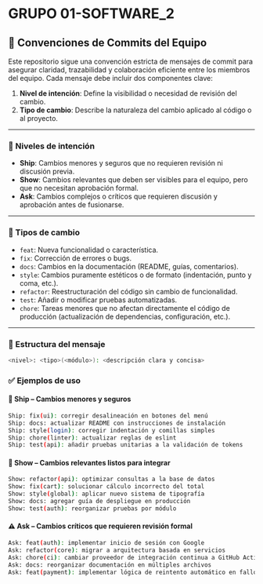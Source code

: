 # GRUPO 01-SOFTWARE_2

## 🧭 Convenciones de Commits del Equipo

Este repositorio sigue una convención estricta de mensajes de commit para asegurar claridad, trazabilidad y colaboración eficiente entre los miembros del equipo. Cada mensaje debe incluir dos componentes clave:

1. **Nivel de intención**: Define la visibilidad o necesidad de revisión del cambio.
2. **Tipo de cambio**: Describe la naturaleza del cambio aplicado al código o al proyecto.

---

### 📌 Niveles de intención

- **Ship**: Cambios menores y seguros que no requieren revisión ni discusión previa.
- **Show**: Cambios relevantes que deben ser visibles para el equipo, pero que no necesitan aprobación formal.
- **Ask**: Cambios complejos o críticos que requieren discusión y aprobación antes de fusionarse.

---

### 🔀 Tipos de cambio

- `feat`: Nueva funcionalidad o característica.
- `fix`: Corrección de errores o bugs.
- `docs`: Cambios en la documentación (README, guías, comentarios).
- `style`: Cambios puramente estéticos o de formato (indentación, punto y coma, etc.).
- `refactor`: Reestructuración del código sin cambio de funcionalidad.
- `test`: Añadir o modificar pruebas automatizadas.
- `chore`: Tareas menores que no afectan directamente el código de producción (actualización de dependencias, configuración, etc.).

---

### 🧱 Estructura del mensaje

```bash
<nivel>: <tipo>(<módulo>): <descripción clara y concisa>
```

### ✅ Ejemplos de uso

#### 🔹 Ship – Cambios menores y seguros

```bash
Ship: fix(ui): corregir desalineación en botones del menú
Ship: docs: actualizar README con instrucciones de instalación
Ship: style(login): corregir indentación y comillas simples
Ship: chore(linter): actualizar reglas de eslint
Ship: test(api): añadir pruebas unitarias a la validación de tokens
```

#### 🔸 Show – Cambios relevantes listos para integrar

```bash
Show: refactor(api): optimizar consultas a la base de datos
Show: fix(cart): solucionar cálculo incorrecto del total
Show: style(global): aplicar nuevo sistema de tipografía
Show: docs: agregar guía de despliegue en producción
Show: test(auth): reorganizar pruebas por módulo
```


#### ⚠️ Ask – Cambios críticos que requieren revisión formal

```bash
Ask: feat(auth): implementar inicio de sesión con Google
Ask: refactor(core): migrar a arquitectura basada en servicios
Ask: chore(ci): cambiar proveedor de integración continua a GitHub Actions
Ask: docs: reorganizar documentación en múltiples archivos
Ask: feat(payment): implementar lógica de reintento automático en fallos
```





